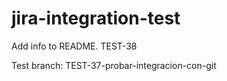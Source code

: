 # jira-integration-test

Add info to README. TEST-38

Test branch: TEST-37-probar-integracion-con-git
